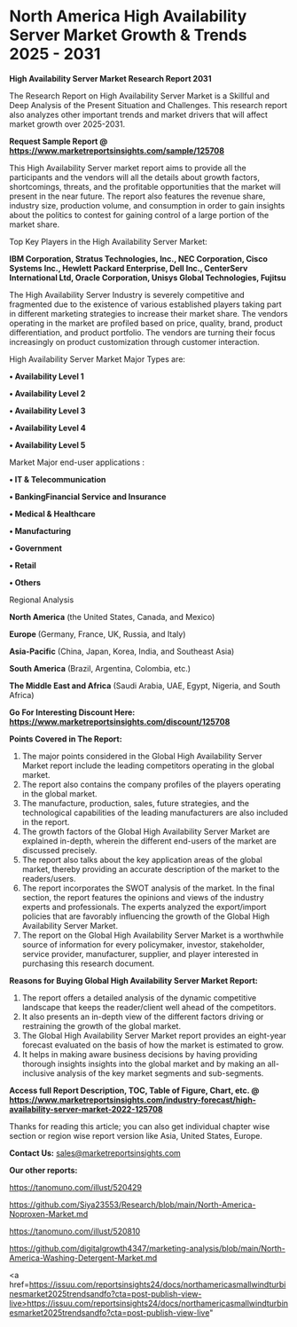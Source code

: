 # North America High Availability Server Market Growth & Trends 2025 - 2031

<strong>High Availability Server Market Research Report 2031</strong>

The Research Report on High Availability Server Market is a Skillful and Deep Analysis of the Present Situation and Challenges. This research report also analyzes other important trends and market drivers that will affect market growth over 2025-2031.

<strong>Request Sample Report @ <a href=https://www.marketreportsinsights.com/sample/125708>https://www.marketreportsinsights.com/sample/125708</a></strong>

This High Availability Server market report aims to provide all the participants and the vendors will all the details about growth factors, shortcomings, threats, and the profitable opportunities that the market will present in the near future. The report also features the revenue share, industry size, production volume, and consumption in order to gain insights about the politics to contest for gaining control of a large portion of the market share.

Top Key Players in the High Availability Server Market:

<strong>IBM Corporation, Stratus Technologies, Inc., NEC Corporation, Cisco Systems Inc., Hewlett Packard Enterprise, Dell Inc., CenterServ International Ltd, Oracle Corporation, Unisys Global Technologies, Fujitsu</strong>

The High Availability Server Industry is severely competitive and fragmented due to the existence of various established players taking part in different marketing strategies to increase their market share. The vendors operating in the market are profiled based on price, quality, brand, product differentiation, and product portfolio. The vendors are turning their focus increasingly on product customization through customer interaction.

High Availability Server Market Major Types are:

<strong>• Availability Level 1

• Availability Level 2

• Availability Level 3

• Availability Level 4

• Availability Level 5</strong>

Market Major end-user applications :

<strong>• IT & Telecommunication

• BankingFinancial Service and Insurance

• Medical & Healthcare

• Manufacturing

• Government

• Retail

• Others</strong>

Regional Analysis

</u><strong><b>North America</b></strong> (the United States, Canada, and Mexico)

<strong><b>Europe </b></strong>(Germany, France, UK, Russia, and Italy)

<strong><b>Asia-Pacific</b></strong> (China, Japan, Korea, India, and Southeast Asia)

<strong><b>South America</b></strong> (Brazil, Argentina, Colombia, etc.)

<strong><b>The Middle East and Africa</b></strong> (Saudi Arabia, UAE, Egypt, Nigeria, and South Africa)

<strong>Go For Interesting Discount Here: <a href=https://www.marketreportsinsights.com/discount/125708>https://www.marketreportsinsights.com/discount/125708</a></strong>

<strong>Points Covered in The Report:</strong>
<ol>
  <li>The major points considered in the Global High Availability Server Market report include the leading competitors operating in the global market.</li>
  <li>The report also contains the company profiles of the players operating in the global market.</li>
  <li>The manufacture, production, sales, future strategies, and the technological capabilities of the leading manufacturers are also included in the report.</li>
  <li>The growth factors of the Global High Availability Server Market are explained in-depth, wherein the different end-users of the market are discussed precisely.</li>
  <li>The report also talks about the key application areas of the global market, thereby providing an accurate description of the market to the readers/users.</li>
  <li>The report incorporates the SWOT analysis of the market. In the final section, the report features the opinions and views of the industry experts and professionals. The experts analyzed the export/import policies that are favorably influencing the growth of the Global High Availability Server Market.</li>
  <li>The report on the Global High Availability Server Market is a worthwhile source of information for every policymaker, investor, stakeholder, service provider, manufacturer, supplier, and player interested in purchasing this research document.</li>
</ol>
<strong>Reasons for Buying Global High Availability Server Market Report:</strong>

<ol>
  <li>The report offers a detailed analysis of the dynamic competitive landscape that keeps the reader/client well ahead of the competitors.</li>
  <li>It also presents an in-depth view of the different factors driving or restraining the growth of the global market.</li>
  <li>The Global High Availability Server Market report provides an eight-year forecast evaluated on the basis of how the market is estimated to grow.</li>
  <li>It helps in making aware business decisions by having providing thorough insights insights into the global market and by making an all-inclusive analysis of the key market segments and sub-segments.</li>
</ol>
<strong>Access full Report Description, TOC, Table of Figure, Chart, etc. @ <a href=https://www.marketreportsinsights.com/industry-forecast/high-availability-server-market-2022-125708>https://www.marketreportsinsights.com/industry-forecast/high-availability-server-market-2022-125708</a></strong>


Thanks for reading this article; you can also get individual chapter wise section or region wise report version like Asia, United States, Europe.

<strong>Contact Us:</strong>
sales@marketreportsinsights.com

<strong>Our other reports:</strong>

<a href=https://tanomuno.com/illust/520429>https://tanomuno.com/illust/520429</a>

<a href=https://github.com/Siya23553/Research/blob/main/North-America-Noproxen-Market.md>https://github.com/Siya23553/Research/blob/main/North-America-Noproxen-Market.md</a>

<a href=https://tanomuno.com/illust/520810>https://tanomuno.com/illust/520810</a>

<a href=https://github.com/digitalgrowth4347/marketing-analysis/blob/main/North-America-Washing-Detergent-Market.md>https://github.com/digitalgrowth4347/marketing-analysis/blob/main/North-America-Washing-Detergent-Market.md</a>

<a href=https://issuu.com/reportsinsights24/docs/northamericasmallwindturbinesmarket2025trendsandfo?cta=post-publish-view-live>https://issuu.com/reportsinsights24/docs/northamericasmallwindturbinesmarket2025trendsandfo?cta=post-publish-view-live</a>"
